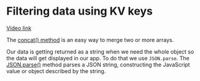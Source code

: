 # Filtering data using KV keys

[Video link](https://www.egghead.io/lessons/egghead-filtering-data-using-kv-keys?pl=build-data-driven-applications-on-the-edge-with-workers-and-workers-kv-4932f3ea)

<TimeStamp start="02:10" end="02:20">

The [concat() method](https://developer.mozilla.org/en-US/docs/Web/JavaScript/Reference/Global_Objects/Array/concat) is an easy way to merge two or more arrays.

</TimeStamp>

<TimeStamp start="09:30" end="09:45">

Our data is getting returned as a string when we need the whole object so the data will get displayed in our app. To do that we use `JSON.parse`. The [JSON.parse()](https://developer.mozilla.org/en-US/docs/Web/JavaScript/Reference/Global_Objects/JSON/parse) method parses a JSON string, constructing the JavaScript value or object described by the string.

</TimeStamp>